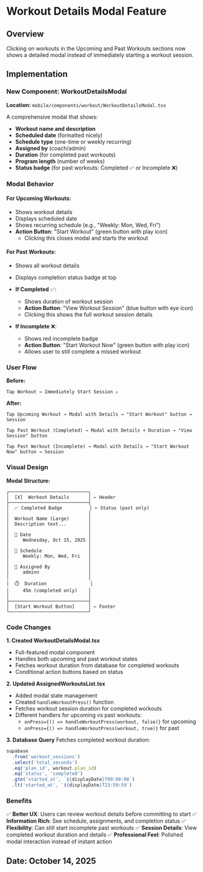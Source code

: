 # Workout Details Modal Feature

## Overview
Clicking on workouts in the Upcoming and Past Workouts sections now shows a detailed modal instead of immediately starting a workout session.

## Implementation

### New Component: WorkoutDetailsModal
**Location:** `mobile/components/workout/WorkoutDetailsModal.tsx`

A comprehensive modal that shows:
- **Workout name and description**
- **Scheduled date** (formatted nicely)
- **Schedule type** (one-time or weekly recurring)
- **Assigned by** (coach/admin)
- **Duration** (for completed past workouts)
- **Program length** (number of weeks)
- **Status badge** (for past workouts: Completed ✅ or Incomplete ❌)

### Modal Behavior

#### For Upcoming Workouts:
- Shows workout details
- Displays scheduled date
- Shows recurring schedule (e.g., "Weekly: Mon, Wed, Fri")
- **Action Button**: "Start Workout" (green button with play icon)
  - Clicking this closes modal and starts the workout

#### For Past Workouts:
- Shows all workout details
- Displays completion status badge at top
- **If Completed** ✅:
  - Shows duration of workout session
  - **Action Button**: "View Workout Session" (blue button with eye icon)
  - Clicking this shows the full workout session details
  
- **If Incomplete** ❌:
  - Shows red incomplete badge
  - **Action Button**: "Start Workout Now" (green button with play icon)
  - Allows user to still complete a missed workout

### User Flow

**Before:**
```
Tap Workout → Immediately Start Session ⚠️
```

**After:**
```
Tap Upcoming Workout → Modal with Details → "Start Workout" button → Session

Tap Past Workout (Completed) → Modal with Details + Duration → "View Session" button

Tap Past Workout (Incomplete) → Modal with Details → "Start Workout Now" button → Session
```

### Visual Design

**Modal Structure:**
```
┌─────────────────────────────┐
│  [X]  Workout Details       │ ← Header
├─────────────────────────────┤
│  ✅ Completed Badge          │ ← Status (past only)
│                             │
│  Workout Name (Large)       │
│  Description text...        │
│                             │
│  📅 Date                     │
│     Wednesday, Oct 15, 2025 │
│                             │
│  🔄 Schedule                 │
│     Weekly: Mon, Wed, Fri   │
│                             │
│  👤 Assigned By              │
│     adminn                  │
│                             │
│  ⏱️  Duration                │
│     45m (completed only)    │
│                             │
├─────────────────────────────┤
│  [Start Workout Button]     │ ← Footer
└─────────────────────────────┘
```

### Code Changes

**1. Created WorkoutDetailsModal.tsx**
- Full-featured modal component
- Handles both upcoming and past workout states
- Fetches workout duration from database for completed workouts
- Conditional action buttons based on status

**2. Updated AssignedWorkoutsList.tsx**
- Added modal state management
- Created `handleWorkoutPress()` function
- Fetches workout session duration for completed workouts
- Different handlers for upcoming vs past workouts:
  - `onPress={() => handleWorkoutPress(workout, false)}` for upcoming
  - `onPress={() => handleWorkoutPress(workout, true)}` for past

**3. Database Query**
Fetches completed workout duration:
```typescript
supabase
  .from('workout_sessions')
  .select('total_seconds')
  .eq('plan_id', workout.plan_id)
  .eq('status', 'completed')
  .gte('started_at', `${displayDate}T00:00:00`)
  .lt('started_at', `${displayDate}T23:59:59`)
```

### Benefits

✅ **Better UX**: Users can review workout details before committing to start
✅ **Information Rich**: See schedule, assignments, and completion status
✅ **Flexibility**: Can still start incomplete past workouts
✅ **Session Details**: View completed workout duration and details
✅ **Professional Feel**: Polished modal interaction instead of instant action

## Date: October 14, 2025

